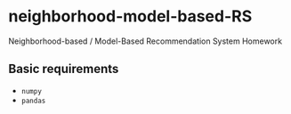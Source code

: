 # neighborhood-model-based-RS
Neighborhood-based / Model-Based Recommendation System Homework

## Basic requirements
* `numpy`
* `pandas`

